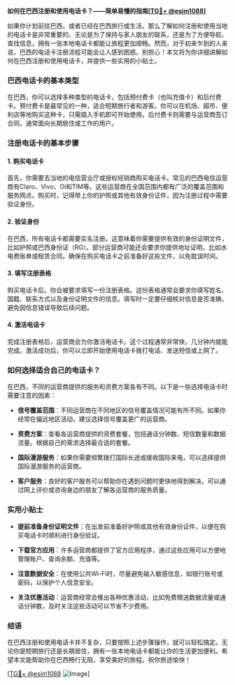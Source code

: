 **如何在巴西注册和使用电话卡？——简单易懂的指南[[TG💪+ @esim1088](https://t.me/s/esim1088)]**

如果你计划前往巴西，或者已经在巴西旅行或生活，那么了解如何注册和使用当地的电话卡是非常重要的。无论是为了保持与家人朋友的联系，还是为了方便导航、查找信息，拥有一张本地电话卡都能让旅程更加顺畅。然而，对于初来乍到的人来说，巴西的电话卡注册流程可能会让人感到困惑。别担心！本文将为你详细讲解如何在巴西注册和使用电话卡，并提供一些实用的小贴士。

### 巴西电话卡的基本类型

在巴西，你可以选择多种类型的电话卡，包括预付费卡（也叫充值卡）和后付费卡。预付费卡是最常见的一种，适合短期旅行者和游客。你可以在机场、超市、便利店等地购买这种卡，只需插入手机即可开始使用。后付费卡则需要与运营商签订合同，通常面向长期居住或工作的用户。

### 注册电话卡的基本步骤

#### 1. 购买电话卡

首先，你需要去当地的电信营业厅或授权经销商购买电话卡。常见的巴西电信运营商有Claro、Vivo、Oi和TIM等。这些运营商在全国范围内都有广泛的覆盖范围和服务网点。购买时，记得带上你的护照或其他有效身份证件，因为注册过程中需要验证身份。

#### 2. 验证身份

在巴西，所有电话卡都需要实名注册。这意味着你需要提供有效的身份证明文件，比如护照或巴西身份证（RG）。部分运营商可能还会要求你提供地址证明，比如水电费账单或租赁合同。确保在购买电话卡之前准备好这些文件，以免耽误时间。

#### 3. 填写注册表格

购买电话卡后，你会被要求填写一份注册表格。这份表格通常会要求你填写姓名、国籍、联系方式以及身份证明文件的信息。填写时一定要仔细核对信息是否准确，避免因信息错误导致后续问题。

#### 4. 激活电话卡

完成注册表格后，运营商会为你激活电话卡。这个过程通常非常快，几分钟内就能完成。激活成功后，你可以立即开始使用电话卡拨打电话、发送短信或上网了。

### 如何选择适合自己的电话卡？

在巴西，不同的运营商提供的服务和资费方案各有不同。以下是一些选择电话卡时需要注意的因素：

- **信号覆盖范围**：不同运营商在不同地区的信号覆盖情况可能有所不同。如果你经常在偏远地区活动，建议选择信号覆盖更广的运营商。
  
- **资费方案**：查看各运营商提供的资费套餐，包括通话分钟数、短信数量和数据流量。根据自己的需求选择最合适的套餐。

- **国际漫游服务**：如果你需要频繁拨打国际长途或接收国际来电，可以选择提供国际漫游服务的运营商。

- **客户服务**：良好的客户服务可以帮助你在遇到问题时更快地得到解决。可以通过网上评价或咨询身边的朋友了解各运营商的服务质量。

### 实用小贴士

- **提前准备身份证明文件**：在出发前准备好护照或其他有效身份证件，以便在购买电话卡时顺利进行身份验证。

- **下载官方应用**：许多运营商都提供了官方应用程序，通过这些应用可以方便地管理账户、查询余额、充值等。

- **注意数据安全**：在使用公共Wi-Fi时，尽量避免输入敏感信息，如银行账号或密码，以保护个人信息安全。

- **关注优惠活动**：运营商经常会推出各种优惠活动，比如免费赠送数据流量或通话分钟数，及时关注这些活动可以节省不少费用。

### 结语

在巴西注册和使用电话卡并不复杂，只要按照上述步骤操作，就可以轻松搞定。无论你是短期旅行还是长期居住，拥有一张本地电话卡都能让你的生活更加便利。希望本文能帮助你在巴西畅行无阻，享受美好的旅程。祝你旅途愉快！

[[TG💪+ @esim1088](https://t.me/s/esim1088) ![Image](https://i.postimg.cc/4NQfJmqS/Snipaste-2025-05-13-00-14-12.png)]